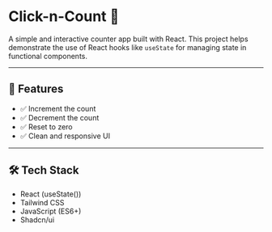 # Click-n-Count 🧮

A simple and interactive counter app built with React. This project helps demonstrate the use of React hooks like `useState` for managing state in functional components.

---

## 🚀 Features

- ✅ Increment the count
- ✅ Decrement the count
- ✅ Reset to zero
- ✅ Clean and responsive UI

---

## 🛠️ Tech Stack

- React (useState())
- Tailwind CSS 
- JavaScript (ES6+)
- Shadcn/ui

